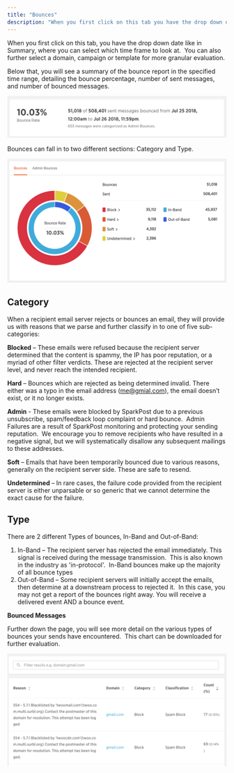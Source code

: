 ```yaml
---
title: "Bounces"
description: "When you first click on this tab you have the drop down date like in Summary where you can select which time frame to look at You can also further select a domain campaign or template for more granular evaluation Below that you will see 4 categories Targeted number of..."
---
```


When you first click on this tab, you have the drop down date like in Summary, where you can select which time frame to look at.  You can also further select a domain, campaign or template for more granular evaluation.

Below that, you will see a summary of the bounce report in the specified time range, detailing the bounce percentage, number of sent messages, and number of bounced messages.

![](media/bounces/bounce-summary.png)

Bounces can fall in to two different sections: Category and Type.

![](media/bounces/bounce-by-type-and-category.png)

## Category

When a recipient email server rejects or bounces an email, they will provide us with reasons that we parse and further classify in to one of five sub-categories:

**Blocked** – These emails were refused because the recipient server determined that the content is spammy, the IP has poor reputation, or a myriad of other filter verdicts. These are rejected at the recipient server level, and never reach the intended recipient.

**Hard** – Bounces which are rejected as being determined invalid. There either was a typo in the email address (me@gmial.com), the email doesn’t exist, or it no longer exists.

**Admin** - These emails were blocked by SparkPost due to a previous unsubscribe, spam/feedback loop complaint or hard bounce.  Admin Failures are a result of SparkPost monitoring and protecting your sending reputation.  We encourage you to remove recipients who have resulted in a negative signal, but we will systematically disallow any subsequent mailings to these addresses.

**Soft** – Emails that have been temporarily bounced due to various reasons, generally on the recipient server side. These are safe to resend.

**Undetermined** – In rare cases, the failure code provided from the recipient server is either unparsable or so generic that we cannot determine the exact cause for the failure. 

## Type

There are 2 different Types of bounces, In-Band and Out-of-Band:

1. In-Band – The recipient server has rejected the email immediately. This signal is received during the message transmission.  This is also known in the industry as 'in-protocol'.  In-Band bounces make up the majority of all bounce types
1. Out-of-Band – Some recipient servers will initially accept the emails, then determine at a downstream process to rejected it.  In this case, you may not get a report of the bounces right away. You will receive a delivered event AND a bounce event. 

**Bounced Messages**

Further down the page, you will see more detail on the various types of bounces your sends have encountered.  This chart can be downloaded for further evaluation.  

![](media/bounces/bounce-messages-table.png)
